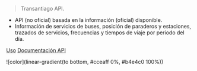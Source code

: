 
> Transantiago API.

- API (no oficial) basada en la información (oficial) disponible.
- Información de servicios de buses, posición de paraderos y estaciones, trazados de servicios, frecuencias y tiempos de viaje por periodo del día.


[Uso](#uso)
[Documentación API](api.md)


![color](linear-gradient(to bottom, #cceaff 0%, #b4e4c0 100%))
